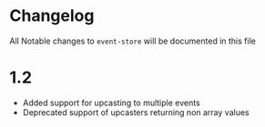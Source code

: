 # Changelog

All Notable changes to `event-store` will be documented in this file

# 1.2

* Added support for upcasting to multiple events
* Deprecated support of upcasters returning non array values
